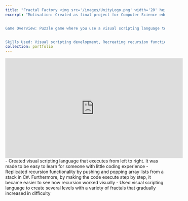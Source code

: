```yaml
---
title: "Fractal Factory <img src='/images/UnityLogo.png' width='20' height='20'/>"
excerpt: "Motivation: Created as final project for Computer Science education class with the goal of helping students visually understand recursion. 


Game Overview: Puzzle game where you use a visual scripting language to recreate fractals.


Skills Used: Visual scripting development, Recreating recursion functionality in C#, Educational Tool Design, Puzzle Creation. <br/><img src='/files/Fractal Factory Video_GIF.gif' width='560' height='315'>"
collection: portfolio
---
```

<iframe width="560" height="315" src="https://www.youtube.com/embed/rO_X_q5e0X8" frameborder="0" allowfullscreen></iframe>
- Created visual scripting language that executes from left to right. It was made to be easy to learn for someone with little coding experience
- Replicated recursion functionality by pushing and popping array lists from a stack in C#. Furthermore, by making the code execute step by step, it became easier to see how recursion worked visually
- Used visual scripting language to create several levels with a variety of fractals that gradually increased in difficulty


